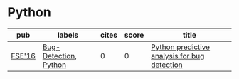 # Python

|pub|labels|cites|score|title|
|---|------|-----|-----|-----|
|[FSE'16](https://dblp.org/db/conf/sigsoft/fse2016.html)|[Bug-Detection](Bug-Detection.md), [Python](Python.md)|0|0|[Python predictive analysis for bug detection](https://scholar.google.com/scholar?q=Python+predictive+analysis+for+bug+detection)|
